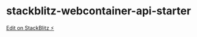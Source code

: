 # stackblitz-webcontainer-api-starter

[Edit on StackBlitz ⚡️](https://stackblitz.com/edit/stackblitz-webcontainer-api-starter-j7i58q)